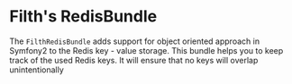 Filth's RedisBundle
=====================

The `FilthRedisBundle` adds support for object oriented approach in Symfony2 to the Redis key - value storage.
This bundle helps you to keep track of the used Redis keys. It will ensure that no keys will overlap unintentionally 

